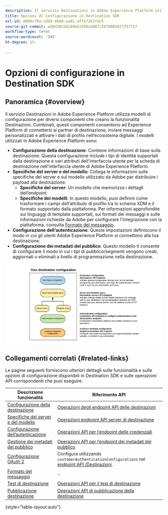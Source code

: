 ```yaml
---
description: Il servizio Destinazioni in Adobe Experience Platform utilizza modelli di configurazione per diversi componenti che creano la funzionalità Destinazioni. Combinati, questi componenti consentono ad Experience Platform di connettersi ai partner di destinazione, inviare messaggi personalizzati e attivare i dati di profilo nell’ecosistema digitale.
title: Opzioni di configurazione in Destination SDK
exl-id: 8890c70a-cdb9-4b9d-aa81-affe72b1fdc5
source-git-commit: ad0d38cbd249642d582a807c5679065827f57717
workflow-type: tm+mt
source-wordcount: '345'
ht-degree: 1%

---
```


# Opzioni di configurazione in Destination SDK

## Panoramica {#overview}

Il servizio Destinazioni in Adobe Experience Platform utilizza modelli di configurazione per diversi componenti che creano la funzionalità Destinazioni. Combinati, questi componenti consentono ad Experience Platform di connettersi ai partner di destinazione, inviare messaggi personalizzati e attivare i dati di profilo nell’ecosistema digitale. I modelli utilizzati in Adobe Experience Platform sono:

* **Configurazione della destinazione**: Contiene informazioni di base sulla destinazione. Questa configurazione include i tipi di identità supportati dalla destinazione e vari attributi dell&#39;interfaccia utente per la scheda di destinazione nell&#39;interfaccia utente di Adobe Experience Platform.
* **Specifiche del server e del modello**: Collega le informazioni sulle specifiche del server e sul modello utilizzato da Adobe per distribuire i payload alla destinazione.
   * **Specifiche del server**: Un modello che memorizza i dettagli dell’endpoint.
   * **Specifiche dei modelli**: In questo modello, puoi definire come trasformare i campi dell’attributo di profilo tra lo schema XDM e il formato supportato dalla piattaforma. Per informazioni approfondite sui linguaggi di template supportati, sui formati dei messaggi e sulle informazioni richieste da Adobe per configurare l&#39;integrazione con la piattaforma, consulta [Formato del messaggio](./message-format.md).
* **Configurazione dell’autenticazione**: Queste impostazioni definiscono il modo in cui gli utenti Adobe Experience Platform si connettono alla tua destinazione.
* **Configurazione dei metadati del pubblico**: Questo modello ti consente di configurare il modo in cui i tipi di pubblico/segmenti vengono creati, aggiornati o eliminati a livello di programmazione nella destinazione.

![Destination SDK modelli e configurazioni](./assets/self-service-configuration.png)

## Collegamenti correlati {#related-links}

Le pagine seguenti forniscono ulteriori dettagli sulle funzionalità e sulle opzioni di configurazione disponibili in Destination SDK e sulle operazioni API corrispondenti che puoi eseguire.

| Descrizione funzionalità | Riferimento API |
|--- |--- |
| [Configurazione della destinazione](./destination-configuration.md) | [Operazioni degli endpoint API delle destinazioni](./destination-configuration-api.md) |
| [Specifiche del server e del modello](./server-and-template-configuration.md) | [Operazioni endpoint API server di destinazione](./destination-server-api.md) |
| [Configurazione dell’autenticazione](./authentication-configuration.md) | [Operazioni API per l’endpoint delle credenziali](./credentials-configuration-api.md) |
| [Gestione dei metadati del pubblico](./audience-metadata-management.md) | [Operazioni API per l’endpoint dei metadati del pubblico](./audience-metadata-api.md) |
| [Configurazione OAuth 2](./oauth2-authentication.md) | Configura utilizzando `customerAuthenticationConfigurations` nel [endpoint API /Destinazioni](./destination-configuration-api.md). |
| [Formato del messaggio](./message-format.md) | - |
| [Test di destinazione](./test-destination.md) | [Operazioni API per il test di destinazione](./destination-testing-api.md) |
| [Pubblicazione destinazione](./configure-destination-instructions.md#publish-destination) | [Operazioni API di pubblicazione della destinazione](./destination-publish-api.md) |

{style=&quot;table-layout:auto&quot;}

